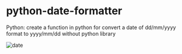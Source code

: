 # python-date-formatter
Python: create a function in python for convert a date of dd/mm/yyyy format to yyyy/mm/dd without python library


![date](https://user-images.githubusercontent.com/49017841/230571415-647cea56-7707-4d17-a224-22b27b4e8230.JPG)
